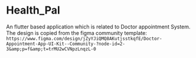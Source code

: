# Health_Pal
An flutter based application which is related to Doctor appointment System. The design is copied from the figma community template:
`https://www.figma.com/design/jZyYJiQMQ8AKutjsstkqfE/Doctor-Appointment-App-UI-Kit--Community-?node-id=2-3&amp;p=f&amp;t=trMU2wCVNpzLnqzL-0`
